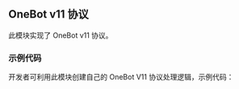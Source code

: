 ## OneBot v11 协议

此模块实现了 OneBot v11 协议。

### 示例代码

开发者可利用此模块创建自己的 OneBot V11 协议处理逻辑，示例代码：

```kotlin

```